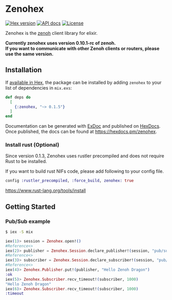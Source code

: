 # Zenohex

[![Hex version](https://img.shields.io/hexpm/v/zenohex.svg "Hex version")](https://hex.pm/packages/zenohex)
[![API docs](https://img.shields.io/hexpm/v/rclex.svg?label=hexdocs "API docs")](https://hexdocs.pm/zenohex/)
[![License](https://img.shields.io/hexpm/l/zenohex.svg)](https://github.com/zenohex/zenohex/blob/main/LICENSE)

Zenohex is the [zenoh](https://zenoh.io/) client library for elixir.

**Currently zenohex uses version 0.10.1-rc of zenoh.  
If you want to communicate with other Zenoh clients or routers, please use the same version.**

## Installation

If [available in Hex](https://hex.pm/docs/publish), the package can be installed
by adding `zenohex` to your list of dependencies in `mix.exs`:

```elixir
def deps do
  [
    {:zenohex, "~> 0.1.5"}
  ]
end
```

Documentation can be generated with [ExDoc](https://github.com/elixir-lang/ex_doc)
and published on [HexDocs](https://hexdocs.pm). Once published, the docs can
be found at <https://hexdocs.pm/zenohex>.

### Install rust (Optional)

Since version 0.1.3, Zenohex uses rustler precompiled and does not require Rust to be installed.

If you want to build rust NIFs code, please add following to your config file.

```elixir
config :rustler_precompiled, :force_build, zenohex: true
```

https://www.rust-lang.org/tools/install

## Getting Started

### Pub/Sub example

```sh
$ iex -S mix
```

```elixir
iex(1)> session = Zenohex.open!()
#Reference<>
iex(2)> publisher = Zenohex.Session.declare_publisher!(session, "pub/sub")
#Reference<>
iex(3)> subscriber = Zenohex.Session.declare_subscriber!(session, "pub/sub")
#Reference<>
iex(4)> Zenohex.Publisher.put!(publisher, "Hello Zenoh Dragon")
:ok
iex(5)> Zenohex.Subscriber.recv_timeout!(subscriber, 1000)
"Hello Zenoh Dragon"
iex(6)> Zenohex.Subscriber.recv_timeout!(subscriber, 1000)
:timeout
```
